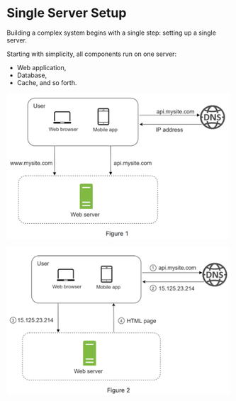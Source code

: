 # Single Server Setup

Building a complex system begins with a single step: setting up a single server.

Starting with simplicity, all components run on one server:
- Web application,
- Database,
- Cache, and so forth.

![Single Server Setup](../../resources/scale-from-zero-to-millions-of-users/single-server-setup.png)

![Single Server Request Flow and Traffic Source](../../resources/scale-from-zero-to-millions-of-users/single-server-request-flow.png)